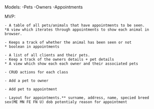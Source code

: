 Models:
  -Pets
  -Owners
  -Appointments

  MVP:

    - A table of all pets/animals that have appointments to be seen.
    *A view which iterates through appointments to show each animal in browser. 

    - Keeps a track of whether the animal has been seen or not 
    * boolean in appointments

    - A list of all clients and their pets.
    - Keep a track of the owners details + pet details
    * A view which show each each owner and their associated pets

    - CRUD actions for each class
    
    - Add a pet to owner 

    - Add pet to appointment

    - Layout for appointments.** surname, address, name, specied breed sex(ME MN FE FN U) dob potentialy reason for appointment